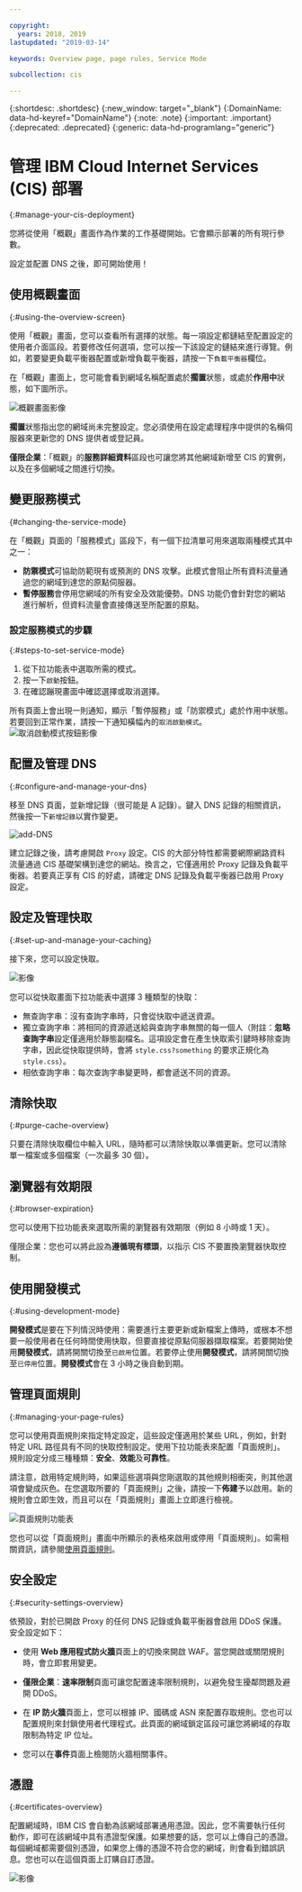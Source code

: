 ```yaml
---

copyright:
  years: 2018, 2019
lastupdated: "2019-03-14"

keywords: Overview page, page rules, Service Mode

subcollection: cis

---
```


{:shortdesc: .shortdesc}
{:new_window: target="_blank"}
{:DomainName: data-hd-keyref="DomainName"}
{:note: .note}
{:important: .important}
{:deprecated: .deprecated}
{:generic: data-hd-programlang="generic"}

# 管理 IBM Cloud Internet Services (CIS) 部署
{:#manage-your-cis-deployment}

您將從使用「概觀」畫面作為作業的工作基礎開始。它會顯示部署的所有現行參數。

設定並配置 DNS 之後，即可開始使用！

## 使用概觀畫面
{:#using-the-overview-screen}

使用「概觀」畫面，您可以查看所有選擇的狀態。每一項設定都鏈結至配置設定的使用者介面區段。若要修改任何選項，您可以按一下該設定的鏈結來進行導覽。例如，若要變更負載平衡器配置或新增負載平衡器，請按一下`負載平衡器`欄位。

在「概觀」畫面上，您可能會看到網域名稱配置處於**擱置**狀態，或處於**作用中**狀態，如下圖所示。


![概觀畫面影像](images/overview-screen-configuration-summary.jpg)

**擱置**狀態指出您的網域尚未完整設定。您必須使用在設定處理程序中提供的名稱伺服器來更新您的 DNS 提供者或登記員。

**僅限企業**：「概觀」的**服務詳細資料**區段也可讓您將其他網域新增至 CIS 的實例，以及在多個網域之間進行切換。

## 變更服務模式
{#changing-the-service-mode}

在「概觀」頁面的「服務模式」區段下，有一個下拉清單可用來選取兩種模式其中之一：

* **防禦模式**可協助防範現有或預測的 DNS 攻擊。此模式會阻止所有資料流量通過您的網域到達您的原點伺服器。
* **暫停服務**會停用您網域的所有安全及效能優勢。DNS 功能仍會針對您的網站進行解析，但資料流量會直接傳送至所配置的原點。 

### 設定服務模式的步驟
{:#steps-to-set-service-mode}

1. 從下拉功能表中選取所需的模式。
1. 按一下`啟動`按鈕。
1. 在確認蹦現畫面中確認選擇或取消選擇。

所有頁面上會出現一則通知，顯示「暫停服務」或「防禦模式」處於作用中狀態。
若要回到正常作業，請按一下通知橫幅內的`取消啟動模式`。
![取消啟動模式按鈕影像](images/deactivate-mode.png)


## 配置及管理 DNS
{:#configure-and-manage-your-dns}

移至 DNS 頁面，並新增記錄（很可能是 A 記錄）。鍵入 DNS 記錄的相關資訊，然後按一下`新增記錄`以實作變更。

![add-DNS](images/dns/create-a-type-record.png)

建立記錄之後，請考慮開啟 `Proxy` 設定。CIS 的大部分特性都需要網際網路資料流量通過 CIS 基礎架構到達您的網站。換言之，它僅適用於 Proxy 記錄及負載平衡器。若要真正享有 CIS 的好處，請確定 DNS 記錄及負載平衡器已啟用 Proxy 設定。

## 設定及管理快取
{:#set-up-and-manage-your-caching}

接下來，您可以設定快取。 

![影像](images/caching-screen.png)

您可以從快取畫面下拉功能表中選擇 3 種類型的快取： 

 * 無查詢字串：沒有查詢字串時，只會從快取中遞送資源。
 * 獨立查詢字串：將相同的資源遞送給與查詢字串無關的每一個人（附註：**忽略查詢字串**設定僅適用於靜態副檔名。這項設定會在產生快取索引鍵時移除查詢字串，因此從快取提供時，會將 `style.css?something` 的要求正規化為 `style.css`）。
 * 相依查詢字串：每次查詢字串變更時，都會遞送不同的資源。
  
## 清除快取
{:#purge-cache-overview}
 
只要在清除快取欄位中輸入 URL，隨時都可以清除快取以準備更新。您可以清除單一檔案或多個檔案（一次最多 30 個）。
 
 ## 瀏覽器有效期限
 {:#browser-expiration}
 
您可以使用下拉功能表來選取所需的瀏覽器有效期限（例如 8 小時或 1 天）。

僅限企業：您也可以將此設為**遵循現有標頭**，以指示 CIS 不要置換瀏覽器快取控制。
 
 ## 使用開發模式
 {:#using-development-mode}
 
**開發模式**是要在下列情況時使用：需要進行主要更新或新檔案上傳時，或根本不想要一般使用者在任何時間使用快取，但要直接從原點伺服器擷取檔案。若要開始使用**開發模式**，請將開關切換至`已啟用`位置。若要停止使用**開發模式**，請將開關切換至`已停用`位置。**開發模式**會在 3 小時之後自動到期。 

## 管理頁面規則
{:#managing-your-page-rules}
 
您可以使用頁面規則來指定特定設定，這些設定僅適用於某些 URL，例如，針對特定 URL 路徑具有不同的快取控制設定。使用下拉功能表來配置「頁面規則」。規則設定分成三種種類：**安全**、**效能**及**可靠性**。

請注意，啟用特定規則時，如果這些選項與您剛選取的其他規則相衝突，則其他選項會變成灰色。在您選取所要的「頁面規則」之後，請按一下**佈建**予以啟用。新的規則會立即生效，而且可以在「頁面規則」畫面上立即進行檢視。
 
 ![頁面規則功能表](images/page-rule-dropdown-settings.png)
 
您也可以從「頁面規則」畫面中所顯示的表格來啟用或停用「頁面規則」。如需相關資訊，請參閱[使用頁面規則](/docs/infrastructure/cis?topic=cis-use-page-rules)。
 
 ## 安全設定
 {:#security-settings-overview}
 
依預設，對於已開啟 Proxy 的任何 DNS 記錄或負載平衡器會啟用 DDoS 保護。
安全設定如下： 

* 使用 **Web 應用程式防火牆**頁面上的切換來開啟 WAF。當您開啟或關閉規則時，會立即套用變更。

* **僅限企業**：**速率限制**頁面可讓您配置速率限制規則，以避免發生擾鄰問題及避開 DDoS。

* 在 **IP 防火牆**頁面上，您可以根據 IP、國碼或 ASN 來配置存取規則。您也可以配置規則來封鎖使用者代理程式。此頁面的網域鎖定區段可讓您將網域的存取限制為特定 IP 位址。

* 您可以在**事件**頁面上檢閱防火牆相關事件。

## 憑證
{:#certificates-overview}

配置網域時，IBM CIS 會自動為該網域部署通用憑證。因此，您不需要執行任何動作，即可在該網域中具有憑證型保護。如果想要的話，您可以上傳自己的憑證。每個網域都需要個別憑證，如果您上傳的憑證不符合您的網域，則會看到錯誤訊息。您也可以在這個頁面上訂購自訂憑證。 

![影像](images/certificates-table.png)
 
 
